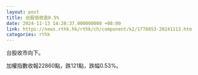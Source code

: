 ```yaml
---
layout: post
title: 台股低收逾0.5%
date: 2024-11-13 14:28:37.000000000 +08:00
link: https://news.rthk.hk/rthk/ch/component/k2/1778853-20241113.htm
categories: rthk
---
```


台股收市向下。

加權指數收報22860點，跌121點，跌幅0.53%。
